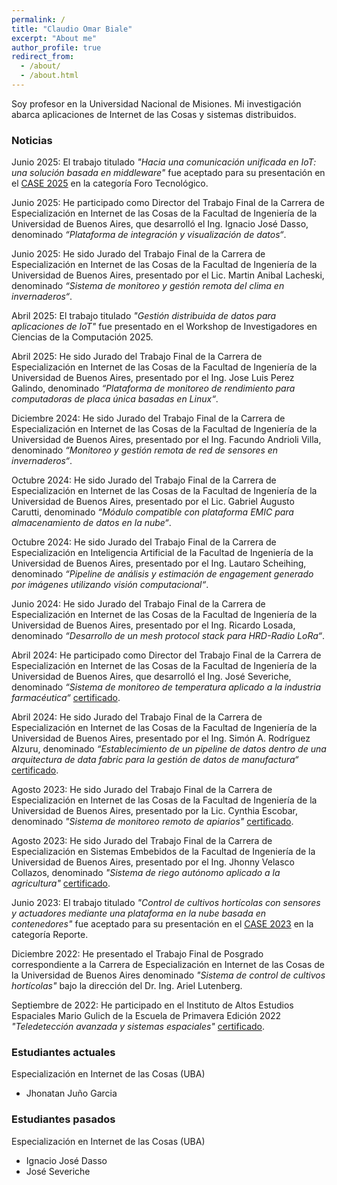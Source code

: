 ```yaml
---
permalink: /
title: "Claudio Omar Biale"
excerpt: "About me"
author_profile: true
redirect_from: 
  - /about/
  - /about.html
---
```


Soy profesor en la Universidad Nacional de Misiones. Mi investigación abarca aplicaciones de Internet de las Cosas y sistemas distribuidos.

### Noticias

Junio 2025: El trabajo titulado *"Hacia una comunicación unificada en IoT: una solución basada en middleware"* fue aceptado para su presentación en el [CASE 2025](https://case.ar/) en la categoría Foro Tecnológico.

Junio 2025: He participado como Director del Trabajo Final de la Carrera de Especialización en Internet de las Cosas de la Facultad de Ingeniería de la Universidad de Buenos Aires, que desarrolló el Ing. Ignacio José Dasso, denominado *“Plataforma de integración y visualización de datos“*.

Junio 2025: He sido Jurado del Trabajo Final de la Carrera de Especialización en Internet de las Cosas de la Facultad de Ingeniería de la Universidad de Buenos Aires, presentado por el Lic. Martin Anibal Lacheski, denominado *“Sistema de monitoreo y gestión remota del clima en invernaderos“*.

Abril 2025: El trabajo titulado *"Gestión distribuida de datos para aplicaciones de IoT"* fue presentado en el Workshop de Investigadores en Ciencias de la Computación 2025.

Abril 2025: He sido Jurado del Trabajo Final de la Carrera de Especialización en Internet de las Cosas de la Facultad de Ingeniería de la Universidad de Buenos Aires, presentado por el Ing. Jose Luis Perez Galindo, denominado *“Plataforma de monitoreo de rendimiento para computadoras de placa única basadas en Linux“*.

Diciembre 2024: He sido Jurado del Trabajo Final de la Carrera de Especialización en Internet de las Cosas de la Facultad de Ingeniería de la Universidad de Buenos Aires, presentado por el Ing. Facundo Andrioli Villa, denominado *“Monitoreo y gestión remota de red de sensores en invernaderos“*.

Octubre 2024: He sido Jurado del Trabajo Final de la Carrera de Especialización en Internet de las Cosas de la Facultad de Ingeniería de la Universidad de Buenos Aires, presentado por el Lic. Gabriel Augusto Carutti, denominado *“Módulo compatible con plataforma EMIC para almacenamiento de datos en la nube“*.

Octubre 2024: He sido Jurado del Trabajo Final de la Carrera de Especialización en Inteligencia Artificial de la Facultad de Ingeniería de la Universidad de Buenos Aires, presentado por el Ing. Lautaro Scheihing, denominado *“Pipeline de análisis y estimación de engagement generado por imágenes utilizando visión computacional“*.

Junio 2024: He sido Jurado del Trabajo Final de la Carrera de Especialización en Internet de las Cosas de la Facultad de Ingeniería de la Universidad de Buenos Aires, presentado por el Ing. Ricardo Losada, denominado *“Desarrollo de un mesh protocol stack para HRD-Radio LoRa“*.

Abril 2024: He participado como Director del Trabajo Final de la Carrera de Especialización en Internet de las Cosas de la Facultad de Ingeniería de la Universidad de Buenos Aires, que desarrolló el Ing. José Severiche, denominado *“Sistema de monitoreo de temperatura aplicado a la industria farmacéutica“* [certificado](https://cbiale.github.io/files/certificados/Sistema_de_monitoreo_de_temperatura_aplicado_a_la_industria_farmacéutica.pdf).

Abril 2024: He sido Jurado del Trabajo Final de la Carrera de Especialización en Internet de las Cosas de la Facultad de Ingeniería de la Universidad de Buenos Aires, presentado por el Ing. Simón A. Rodríguez Alzuru, denominado
*“Establecimiento de un pipeline de datos dentro de una arquitectura de data fabric para la gestión de datos de manufactura“* [certificado](https://cbiale.github.io/files/certificados/Establecimiento_de_un_pipeline_de_datos_dentro_de_una_arquitectura_de_data_fabric_para_la_gestión_de_datos_de_manufactura.pdf).

Agosto 2023: He sido Jurado del Trabajo Final de la Carrera de Especialización en Internet de las Cosas de la Facultad de Ingeniería de la Universidad de Buenos Aires, presentado por la Lic. Cynthia Escobar, denominado *"Sistema de monitoreo remoto de apiarios"* [certificado](https://cbiale.github.io/files/certificados/Sistema_de_monitoreo_remoto_de_apiarios.pdf).

Agosto 2023: He sido Jurado del Trabajo Final de la Carrera de Especialización en Sistemas Embebidos de la Facultad de Ingeniería de la Universidad de Buenos Aires, presentado por el Ing. Jhonny Velasco Collazos, denominado *"Sistema de riego autónomo aplicado a la agricultura"* [certificado](https://cbiale.github.io/files/certificados/Sistema_de_riego_autónomo_aplicado_a_la_agricultura.pdf).

Junio 2023: El trabajo titulado *"Control de cultivos hortícolas con sensores y actuadores mediante una plataforma en la nube basada en contenedores"* fue aceptado para su presentación en el [CASE 2023](https://case.ar/?page_id=61) en la categoría Reporte.

Diciembre 2022: He presentado el Trabajo Final de Posgrado correspondiente a la Carrera de Especialización en Internet de las Cosas de la Universidad de Buenos Aires denominado *"Sistema de control de cultivos hortícolas"* bajo la dirección del Dr. Ing. Ariel Lutenberg.

Septiembre de 2022: He participado en el Instituto de Altos Estudios Espaciales Mario Gulich de la Escuela de Primavera Edición 2022 *"Teledetección avanzada y sistemas espaciales"* [certificado](https://cbiale.github.io/files/certificados/gulich2022.pdf).

### Estudiantes actuales

Especialización en Internet de las Cosas (UBA)

- Jhonatan Juño Garcia

### Estudiantes pasados

Especialización en Internet de las Cosas (UBA)

- Ignacio José Dasso
- José Severiche